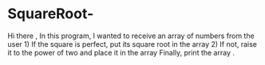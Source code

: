 # SquareRoot-
Hi there , In this program, I wanted to receive an array of numbers from the user 1) If the square is perfect, put its square root in the array 2) If not, raise it to the power of two and place it in the array Finally, print the array .
